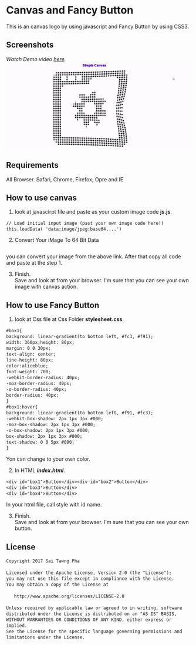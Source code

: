 # Canvas and Fancy Button

This is an canvas logo by using javascript and Fancy Button by using CSS3. 


## Screenshots
*Watch Demo video [here](./sr.demo.mp4).*  
![](./sr/demo.gif)  


## Requirements
All Browser.
Safari, Chrome, Firefox, Opre and IE

##  How to use canvas
1) look at javascirpt file and paste as your custom image code **js.js**.
```
// Load initial input image (past your own image code here!)
this.loadData( 'data:image/jpeg;base64,...')
```  

2) Convert Your iMage To 64 Bit Data   
```https://www.base64-image.de/
```  
you can convert your image from the above link. After that copy all code and paste at the step 1.

3) Finish.  
 Save and look at from your browser. I'm sure that you can see your own image with canvas action.

##  How to use Fancy Button 
1) look at Css file at Css Folder **stylesheet.css**.
```
#box1{
background: linear-gradient(to bottom left, #fc3, #f91);
width: 360px;height: 80px;
margin: 0 0 30px;
text-align: center;
line-height: 80px;
color:aliceblue;
font-weight: 700;
-webkit-border-radius: 40px;
-moz-border-radius: 40px;
-o-border-radius: 40px; 
border-radius: 40px;    
}
#box1:hover{
background: linear-gradient(to bottom left, #f91, #fc3);
-webkit-box-shadow: 2px 1px 3px #000;
-moz-box-shadow: 2px 1px 3px #000;
-o-box-shadow: 2px 1px 3px #000;
box-shadow: 2px 1px 3px #000;
text-shadow: 0 0 5px #000;   
}
```  
Yon can change to your own color.

2) In HTML ***index.html***.  
```
<div id="box1">Button</div><div id="box2">Button</div>
<div id="box3">Button</div>
<div id="box4">Button</div>

```  

In your html file, call style with id name. 

3) Finish.  
 Save and look at from your browser. I'm sure that you can see your own button.


## License

    Copyright 2017 Sai Tawng Pha

    Licensed under the Apache License, Version 2.0 (the "License");
    you may not use this file except in compliance with the License.
    You may obtain a copy of the License at

       http://www.apache.org/licenses/LICENSE-2.0

    Unless required by applicable law or agreed to in writing, software
    distributed under the License is distributed on an "AS IS" BASIS,
    WITHOUT WARRANTIES OR CONDITIONS OF ANY KIND, either express or implied.
    See the License for the specific language governing permissions and
    limitations under the License.
